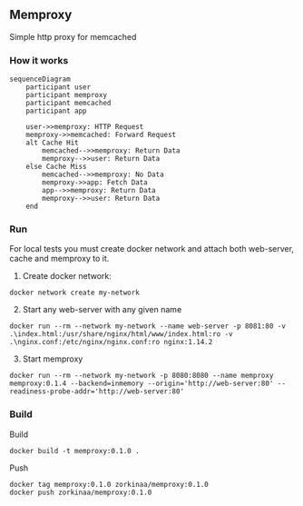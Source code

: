 Memproxy
---
Simple http proxy for memcached

### How it works

```mermaid
sequenceDiagram
    participant user
    participant memproxy
    participant memcached
    participant app
    
    user->>memproxy: HTTP Request
    memproxy->>memcached: Forward Request
    alt Cache Hit
        memcached-->>memproxy: Return Data
        memproxy-->>user: Return Data
    else Cache Miss
        memcached-->>memproxy: No Data
        memproxy->>app: Fetch Data
        app-->>memproxy: Return Data
        memproxy-->>user: Return Data
    end
```

### Run
For local tests you must create docker network and attach both web-server, cache and memproxy to it.
1. Create docker network:
```
docker network create my-network
```
2. Start any web-server with any given name
```
docker run --rm --network my-network --name web-server -p 8081:80 -v .\index.html:/usr/share/nginx/html/www/index.html:ro -v .\nginx.conf:/etc/nginx/nginx.conf:ro nginx:1.14.2
```
3. Start memproxy
```
docker run --rm --network my-network -p 8080:8080 --name memproxy memproxy:0.1.4 --backend=inmemory --origin='http://web-server:80' --readiness-probe-addr='http://web-server:80' 
```

### Build
Build
```
docker build -t memproxy:0.1.0 .
```

Push
```
docker tag memproxy:0.1.0 zorkinaa/memproxy:0.1.0
docker push zorkinaa/memproxy:0.1.0
```

